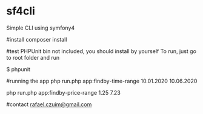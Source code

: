 # sf4cli
Simple CLI using symfony4

#install
composer install

#test
PHPUnit bin not included, you should install by yourself
To run, just go to root folder and run

$ phpunit

#running the app
php run.php app:findby-time-range 10.01.2020 10.06.2020

php run.php app:findby-price-range 1.25 7.23

#contact
rafael.czuim@gmail.com